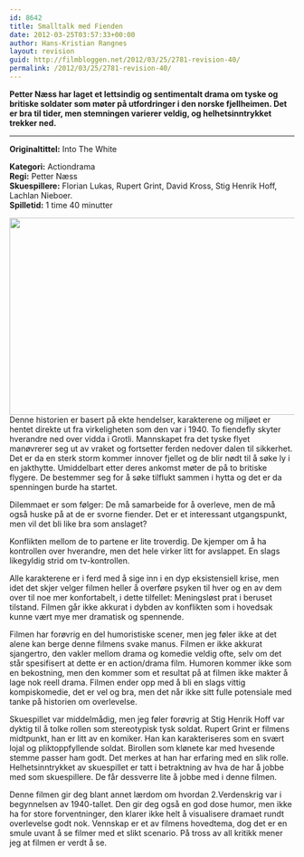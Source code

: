 ```yaml
---
id: 8642
title: Smalltalk med Fienden
date: 2012-03-25T03:57:33+00:00
author: Hans-Kristian Rangnes
layout: revision
guid: http://filmbloggen.net/2012/03/25/2781-revision-40/
permalink: /2012/03/25/2781-revision-40/
---
```

**Petter Næss har laget et lettsindig og sentimentalt drama om tyske og britiske soldater som møter på utfordringer i den norske fjellheimen. Det er bra til tider, men stemningen varierer veldig, og helhetsinntrykket trekker ned.**  
****

**<!--more-->Originaltittel:** Into The White

  
**Kategori:** Actiondrama  
**Regi:** Petter Næss  
**Skuespillere:** Florian Lukas, Rupert Grint, David Kross, Stig Henrik Hoff, Lachlan Nieboer.  
**Spilletid:** 1 time 40 minutter

<a href="http://filmbloggen.net/2012/03/21/smalltalk-med-fienden/322863-np_jpg_98257d/" rel="attachment wp-att-2843"><img class="alignnone size-large wp-image-2843" src="http://filmbloggen.net/wp-content/uploads//2012/03/322863-np_jpg_98257d-620x348.jpg" alt="" width="620" height="348" /><br /> </a>Denne historien er basert på ekte hendelser, karakterene og miljøet er hentet direkte ut fra virkeligheten som den var i 1940. To fiendefly skyter hverandre ned over vidda i Grotli. Mannskapet fra det tyske flyet manøvrerer seg ut av vraket og fortsetter ferden nedover dalen til sikkerhet. Det er da en sterk storm kommer innover fjellet og de blir nødt til å søke ly i en jakthytte. Umiddelbart etter deres ankomst møter de på to britiske flygere. De bestemmer seg for å søke tilflukt sammen i hytta og det er da spenningen burde ha startet.

Dilemmaet er som følger: De må samarbeide for å overleve, men de må også huske på at de er svorne fiender. Det er et interessant utgangspunkt, men vil det bli like bra som anslaget?

Konflikten mellom de to partene er lite troverdig. De kjemper om å ha kontrollen over hverandre, men det hele virker litt for avslappet. En slags likegyldig strid om tv-kontrollen.

Alle karakterene er i ferd med å sige inn i en dyp eksistensiell krise, men idet det skjer velger filmen heller å overføre psyken til hver og en av dem over til noe mer konfortabelt, i dette tilfellet: Meningsløst prat i beruset tilstand. Filmen går ikke akkurat i dybden av konflikten som i hovedsak kunne vært mye mer dramatisk og spennende.

Filmen har forøvrig en del humoristiske scener, men jeg føler ikke at det alene kan berge denne filmens svake manus. Filmen er ikke akkurat sjangertro, den vakler mellom drama og komedie veldig ofte, selv om det står spesifisert at dette er en action/drama film. Humoren kommer ikke som en bekostning, men den kommer som et resultat på at filmen ikke makter å lage nok reell drama. Filmen ender opp med å bli en slags vittig kompiskomedie, det er vel og bra, men det når ikke sitt fulle potensiale med tanke på historien om overlevelse.

Skuespillet var middelmådig, men jeg føler forøvrig at Stig Henrik Hoff var dyktig til å tolke rollen som stereotypisk tysk soldat. Rupert Grint er filmens midtpunkt, han er litt av en komiker. Han kan karakteriseres som en svært lojal og pliktoppfyllende soldat. Birollen som klønete kar med hvesende stemme passer ham godt. Det merkes at han har erfaring med en slik rolle. Helhetsinntrykket av skuespillet er tatt i betraktning av hva de har å jobbe med som skuespillere. De får dessverre lite å jobbe med i denne filmen.

Denne filmen gir deg blant annet lærdom om hvordan 2.Verdenskrig var i begynnelsen av 1940-tallet. Den gir deg også en god dose humor, men ikke ha for store forventninger, den klarer ikke helt å visualisere dramaet rundt overlevelse godt nok. Vennskap er et av filmens hovedtema, dog det er en smule uvant å se filmer med et slikt scenario. På tross av all kritikk mener jeg at filmen er verdt å se.